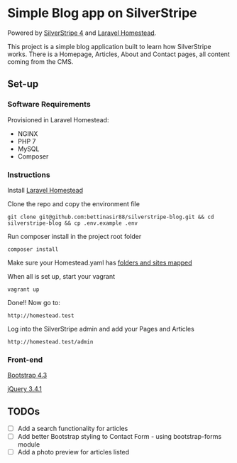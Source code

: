 # Simple Blog app on SilverStripe

Powered by [SilverStripe 4](https://docs.silverstripe.org/en/4) and [Laravel Homestead](https://laravel.com/docs/7.x/homestead).

This project is a simple blog application built to learn how SilverStripe works. There is a Homepage, Articles, About and Contact pages, all content coming from the CMS.

## Set-up

### Software Requirements

Provisioned in Laravel Homestead:
- NGINX
- PHP 7
- MySQL
- Composer

### Instructions

Install [Laravel Homestead](https://laravel.com/docs/7.x/homestead)

Clone the repo and copy the environment file
```
git clone git@github.com:bettinasir88/silverstripe-blog.git && cd silverstripe-blog && cp .env.example .env
```

Run composer install in the project root folder
```
composer install
```

Make sure your Homestead.yaml has [folders and sites mapped](https://laravel.com/docs/7.x/homestead#configuring-homestead
)

When all is set up, start your vagrant
```
vagrant up
```

Done!! Now go to:
```
http://homestead.test
```

Log into the SilverStripe admin and add your Pages and Articles
```
http://homestead.test/admin
```

### Front-end

[Bootstrap 4.3](https://getbootstrap.com/docs/4.3/getting-started/introduction)

[jQuery 3.4.1](https://api.jquery.com/category/deprecated/deprecated-3.4)


## TODOs

- [ ] Add a search functionality for articles
- [ ] Add better Bootstrap styling to Contact Form - using bootstrap-forms module
- [ ] Add a photo preview for articles listed
